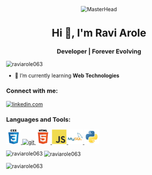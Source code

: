 <div align="center">
  <img src="https://i.gifer.com/Ry6p.gif" alt="MasterHead" />
</div>

<h1 align="center">Hi 👋, I'm Ravi Arole</h1>
<h3 align="center">Developer | Forever Evolving</h3>
<!-- <img align="right" alt="Coding" width="400" src="https://shorturl.at/haeAQ"> -->
<p align="left"> <img src="https://komarev.com/ghpvc/?username=raviarole063&label=Profile%20views&color=0e75b6&style=flat" alt="raviarole063" /> </p>

- 🌱 I’m currently learning **Web Technologies**


<h3 align="left">Connect with me:</h3>
<p align="left">
<a href="https://www.linkedin.com/in/ravi-arole-645691233/" target="blank"><img align="center" src="https://raw.githubusercontent.com/rahuldkjain/github-profile-readme-generator/master/src/images/icons/Social/linked-in-alt.svg" alt="linkedin.com" height="30" width="40" /></a>
</p>


<h3 align="left">Languages and Tools:</h3>
<p align="left"> <a href="https://www.w3schools.com/css/" target="_blank" rel="noreferrer"> <img src="https://raw.githubusercontent.com/devicons/devicon/master/icons/css3/css3-original-wordmark.svg" alt="css3" width="40" height="40"/> </a> <a href="https://git-scm.com/" target="_blank" rel="noreferrer"> <img src="https://www.vectorlogo.zone/logos/git-scm/git-scm-icon.svg" alt="git" width="40" height="40"/> </a> <a href="https://www.w3.org/html/" target="_blank" rel="noreferrer"> <img src="https://raw.githubusercontent.com/devicons/devicon/master/icons/html5/html5-original-wordmark.svg" alt="html5" width="40" height="40"/> </a> <a href="https://developer.mozilla.org/en-US/docs/Web/JavaScript" target="_blank" rel="noreferrer"> <img src="https://raw.githubusercontent.com/devicons/devicon/master/icons/javascript/javascript-original.svg" alt="javascript" width="40" height="40"/> </a> <a href="https://www.mysql.com/" target="_blank" rel="noreferrer"> <img src="https://raw.githubusercontent.com/devicons/devicon/master/icons/mysql/mysql-original-wordmark.svg" alt="mysql" width="40" height="40"/> </a> <a href="https://www.python.org" target="_blank" rel="noreferrer"> <img src="https://raw.githubusercontent.com/devicons/devicon/master/icons/python/python-original.svg" alt="python" width="40" height="40"/> </a> </p>

<p><img align="left" src="https://github-readme-stats.vercel.app/api/top-langs?username=raviarole063&show_icons=true&locale=en&layout=compact" alt="raviarole063" /></p>

<p>&nbsp;<img align="center" src="https://github-readme-stats.vercel.app/api?username=raviarole063&show_icons=true&locale=en" alt="raviarole063" /></p>

<p><img align="center" src="https://github-readme-streak-stats.herokuapp.com/?user=raviarole063&" alt="raviarole063" /></p>
